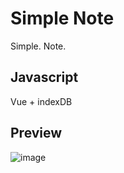 # Simple Note

Simple. Note.

## Javascript

Vue + indexDB

## Preview
![image](https://github.com/greatbear412/Simple-Note/tree/master/src/static/simple-note.png)
```
